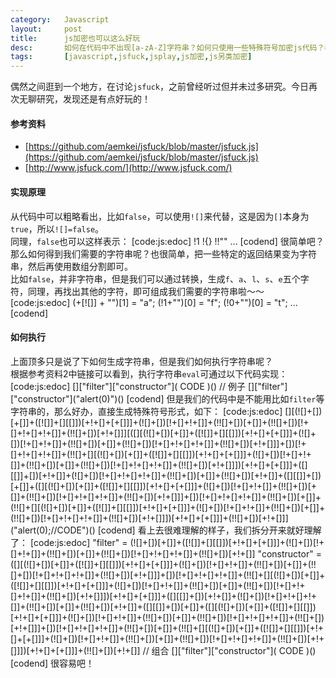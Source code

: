 ```yaml
---
category:	Javascript
layout:		post
title:		js加密也可以这么好玩
desc:		如何在代码中不出现[a-zA-Z]字符串？如何只使用一些特殊符号加密js代码？看看！
tags:		[javascript,jsfuck,jsplay,js加密,js另类加密]
---
```

偶然之间逛到一个地方，在讨论`jsfuck`，之前曾经听过但并未过多研究。今日再次无聊研究，发现还是有点好玩的！

#### 参考资料    
* [https://github.com/aemkei/jsfuck/blob/master/jsfuck.js](https://github.com/aemkei/jsfuck/blob/master/jsfuck.js)    
* [http://www.jsfuck.com/](http://www.jsfuck.com/)

#### 实现原理
从代码中可以粗略看出，比如`false`，可以使用`![]`来代替，这是因为`[]`本身为`true`，所以`![]=false`。    
同理，`false`也可以这样表示：
[code:js:edoc]
!1
!{}
!!""
...
[codend]
很简单吧？那么如何得到我们需要的字符串呢？也很简单，把一些特定的返回结果变为字符串，然后再使用数组分割即可。    
比如`false`，并非字符串，但是我们可以通过转换，生成`f`、`a`、`l`、`s`、`e`五个字符，同理，再找出其他的字符，即可组成我们需要的字符串啦～～
[code:js:edoc]
(+[![]] + "")[1] = "a";
(!1+"")[0] = "f";
(!0+"")[0] = "t";
...
[codend]

#### 如何执行
上面顶多只是说了下如何生成字符串，但是我们如何执行字符串呢？    
根据参考资料2中链接可以看到，执行字符串`eval`可通过以下代码实现：
[code:js:edoc]
[]["filter"]\["constructor"\]( CODE )()
// 例子
[]["filter"]\["constructor"\]("alert(0)")()
[codend]
但是我们的代码中是不能用比如`filter`等字符串的，那么好办，直接生成特殊符号形式，如下：
[code:js:edoc]
[][(![]+[])[+[]]+([![]]+[][[]])[+!+[]+[+[]]]+(![]+[])[!+[]+!+[]]+(!![]+[])[+[]]+(!![]+[])[!+[]+!+[]+!+[]]+(!![]+[])[+!+[]]][([][(![]+[])[+[]]+([![]]+[][[]])[+!+[]+[+[]]]+(![]+[])[!+[]+!+[]]+(!![]+[])[+[]]+(!![]+[])[!+[]+!+[]+!+[]]+(!![]+[])[+!+[]]]+[])[!+[]+!+[]+!+[]]+(!![]+[][(![]+[])[+[]]+([![]]+[][[]])[+!+[]+[+[]]]+(![]+[])[!+[]+!+[]]+(!![]+[])[+[]]+(!![]+[])[!+[]+!+[]+!+[]]+(!![]+[])[+!+[]]])[+!+[]+[+[]]]+([][[]]+[])[+!+[]]+(![]+[])[!+[]+!+[]+!+[]]+(!![]+[])[+[]]+(!![]+[])[+!+[]]+([][[]]+[])[+[]]+([][(![]+[])[+[]]+([![]]+[][[]])[+!+[]+[+[]]]+(![]+[])[!+[]+!+[]]+(!![]+[])[+[]]+(!![]+[])[!+[]+!+[]+!+[]]+(!![]+[])[+!+[]]]+[])[!+[]+!+[]+!+[]]+(!![]+[])[+[]]+(!![]+[][(![]+[])[+[]]+([![]]+[][[]])[+!+[]+[+[]]]+(![]+[])[!+[]+!+[]]+(!![]+[])[+[]]+(!![]+[])[!+[]+!+[]+!+[]]+(!![]+[])[+!+[]]])[+!+[]+[+[]]]+(!![]+[])[+!+[]]]\("alert(0);//CODE"\)()
[codend]
看上去很难理解的样子，我们拆分开来就好理解了：
[code:js:edoc]
"filter" = (![]+[])[+[]]+([![]]+[][[]])[+!+[]+[+[]]]+(![]+[])[!+[]+!+[]]+(!![]+[])[+[]]+(!![]+[])[!+[]+!+[]+!+[]]+(!![]+[])[+!+[]]
"constructor" = ([][(![]+[])[+[]]+([![]]+[][[]])[+!+[]+[+[]]]+(![]+[])[!+[]+!+[]]+(!![]+[])[+[]]+(!![]+[])[!+[]+!+[]+!+[]]+(!![]+[])[+!+[]]]+[])[!+[]+!+[]+!+[]]+(!![]+[][(![]+[])[+[]]+([![]]+[][[]])[+!+[]+[+[]]]+(![]+[])[!+[]+!+[]]+(!![]+[])[+[]]+(!![]+[])[!+[]+!+[]+!+[]]+(!![]+[])[+!+[]]])[+!+[]+[+[]]]+([][[]]+[])[+!+[]]+(![]+[])[!+[]+!+[]+!+[]]+(!![]+[])[+[]]+(!![]+[])[+!+[]]+([][[]]+[])[+[]]+([][(![]+[])[+[]]+([![]]+[][[]])[+!+[]+[+[]]]+(![]+[])[!+[]+!+[]]+(!![]+[])[+[]]+(!![]+[])[!+[]+!+[]+!+[]]+(!![]+[])[+!+[]]]+[])[!+[]+!+[]+!+[]]+(!![]+[])[+[]]+(!![]+[][(![]+[])[+[]]+([![]]+[][[]])[+!+[]+[+[]]]+(![]+[])[!+[]+!+[]]+(!![]+[])[+[]]+(!![]+[])[!+[]+!+[]+!+[]]+(!![]+[])[+!+[]]])[+!+[]+[+[]]]+(!![]+[])[+!+[]]
// 组合
[]["filter"]\["constructor"\]( CODE )()
[codend]
很容易吧！